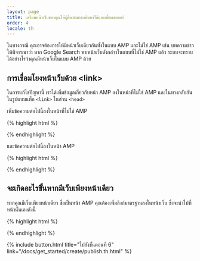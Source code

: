 ```yaml
---
layout: page
title: เตรียมหน้าเว็บของคุณให้ผู้อื่นสามารถค้นหาได้และเพื่อเผยแพร่
order: 4
locale: th
---
```


ในบางกรณี คุณอาจต้องการให้มีหน้าเว็บเดียวกันทั้งในแบบ AMP และไม่ใช่ AMP เช่น บทความข่าว ให้พิจารณาว่า หาก Google Search พบหน้าเว็บดังกล่าวในแบบที่ไม่ใช่ AMP แล้ว ระบบจะทราบได้อย่างไรว่าคุณมีหน้าเว็บในแบบ AMP ด้วย

## การเชื่อมโยงหน้าเว็บด้วย &lt;link>

ในการแก้ไขปัญหานี้ เราได้เพิ่มข้อมูลเกี่ยวกับหน้า AMP ลงในหน้าที่ไม่ใช่ AMP และในทางกลับกันในรูปแบบแท็ก `<link>` ในส่วน `<head>`

เพิ่มข้อความต่อไปนี้ลงในหน้าที่ไม่ใช่ AMP

{% highlight html %}
<link rel="amphtml" href="https://www.example.com/url/to/amp/document.html">
{% endhighlight %}

และข้อความต่อไปนี้ลงในหน้า AMP

{% highlight html %}
<link rel="canonical" href="https://www.example.com/url/to/full/document.html">
{% endhighlight %}

## จะเกิดอะไรขึั้นหากมีเว็บเพียงหน้าเดียว

หากคุณมีเว็บเพียงหน้าเดียว ซึ่งเป็นหน้า AMP คุณต้องเพิ่มลิงก์มาตรฐานลงในหน้าเว็บ ซึ่งจะนำไปที่หน้านั้นเองดังนี้

{% highlight html %}
<link rel="canonical" href="https://www.example.com/url/to/amp/document.html">
{% endhighlight %}

{% include button.html title="ไปยังขั้นตอนที่ 6" link="/docs/get_started/create/publish.th.html" %}
